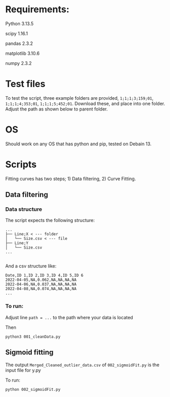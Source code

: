 # Requirements:

Python 3.13.5

scipy           1.16.1

pandas          2.3.2

matplotlib      3.10.6

numpy           2.3.2

# Test files

To test the script, three example folders are provided, `1;1;1;3;159;01`, `1;1;1;4;353;01`, `1;1;1;5;452;01`. Download these, and place into one folder. Adjust the path as shown below to parent folder.

# OS

Should work on any OS that has python and pip, tested on Debain 13.

# Scripts

Fitting curves has two steps; 1) Data filtering, 2) Curve Fitting.

## Data filtering

### Data structure 

The script expects the following structure:

```
...
├── Line;X < --- folder
│   └── Size.csv < --- file
├── Line;Y
│   └── Size.csv
...


```

And a csv structure like:

```
Date,ID 1,ID 2,ID 3,ID 4,ID 5,ID 6
2022-04-05,NA,0.062,NA,NA,NA,NA
2022-04-06,NA,0.037,NA,NA,NA,NA
2022-04-08,NA,0.074,NA,NA,NA,NA
...
```

### To run:

Adjust line ` path = ... ` to the path where your data is located

Then

`python3 001_cleanData.py`

## Sigmoid fitting

The output ` Merged_Cleaned_outlier_data.csv ` of ` 002_sigmoidFit.py ` is the input file for y.py

To run:

`python 002_sigmoidFit.py`
